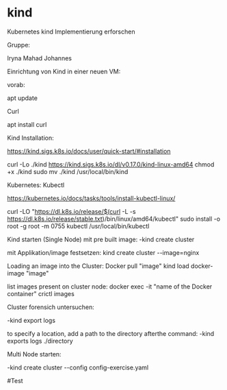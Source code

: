 # kind
Kubernetes kind Implementierung erforschen

Gruppe:

Iryna
Mahad
Johannes

Einrichtung von Kind in einer neuen VM:

vorab:

apt update

Curl

apt install curl

Kind Installation:

https://kind.sigs.k8s.io/docs/user/quick-start/#installation

curl -Lo ./kind https://kind.sigs.k8s.io/dl/v0.17.0/kind-linux-amd64
chmod +x ./kind
sudo mv ./kind /usr/local/bin/kind

Kubernetes: Kubectl

https://kubernetes.io/docs/tasks/tools/install-kubectl-linux/

curl -LO "https://dl.k8s.io/release/$(curl -L -s https://dl.k8s.io/release/stable.txt)/bin/linux/amd64/kubectl"
sudo install -o root -g root -m 0755 kubectl /usr/local/bin/kubectl

Kind starten (Single Node) mit pre built image:
-kind create cluster


mit Applikation/image festsetzen:
kind create cluster --image=nginx

Loading an image into the Cluster:
Docker pull "image"
kind load docker-image "image"



list images present on cluster node:
docker exec -it "name of the Docker container" crictl images

Cluster forensich untersuchen:

-kind export logs 

to specify a location, add a path to the directory afterthe command:
-kind exports logs ./directory


Multi Node starten:

-kind create cluster --config config-exercise.yaml

#Test
